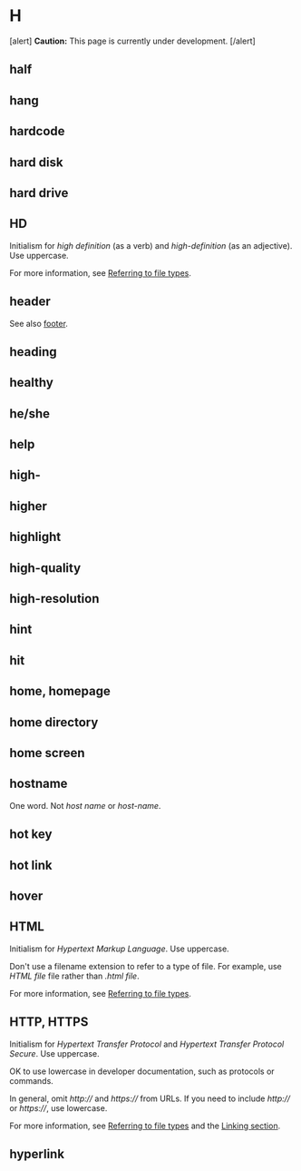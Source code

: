 # H

[alert] **Caution:** This page is currently under development. [/alert]

## half
## hang
## hardcode
## hard disk
## hard drive
## HD

Initialism for *high definition* (as a verb) and *high-definition* (as an adjective). Use uppercase.

For more information, see [Referring to file types](https://make.wordpress.org/docs/style-guide/formatting/filenames/#referring-to-file-types).

## header



See also [footer](f.md).

## heading
## healthy
## he/she
## help
## high-
## higher
## highlight
## high-quality
## high-resolution
## hint
## hit
## home, homepage
## home directory
## home screen
## hostname

One word. Not *host name* or *host-name*.

## hot key
## hot link
## hover
## HTML

Initialism for *Hypertext Markup Language*. Use uppercase.

Don't use a filename extension to refer to a type of file. For example, use *HTML file* file rather than *.html file*.

For more information, see [Referring to file types](https://make.wordpress.org/docs/style-guide/formatting/filenames/#referring-to-file-types).

## HTTP, HTTPS

Initialism for *Hypertext Transfer Protocol* and *Hypertext Transfer Protocol Secure*. Use uppercase.

OK to use lowercase in developer documentation, such as protocols or commands.

In general, omit *http://* and *https://* from URLs. If you need to include *http://* or *https://*, use lowercase.

For more information, see [Referring to file types](https://make.wordpress.org/docs/style-guide/formatting/filenames/#referring-to-file-types) and the [Linking section]().

## hyperlink
